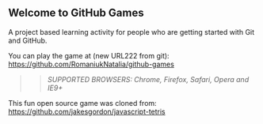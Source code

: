 ## Welcome to GitHub Games

A project based learning activity for people who are getting started with Git and GitHub.

You can play the game at (new URL222 from git): https://github.com/RomaniukNatalia/github-games

>> _*SUPPORTED BROWSERS*: Chrome, Firefox, Safari, Opera and IE9+_

This fun open source game was cloned from: https://github.com/jakesgordon/javascript-tetris
